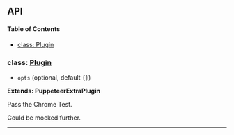 ## API

<!-- Generated by documentation.js. Update this documentation by updating the source code. -->

#### Table of Contents

-   [class: Plugin](#class-plugin)

### class: [Plugin](https://github.com/berstend/puppeteer-extra/blob/790777a5d72ef5d0c2be01baf8fdc594a41af96a/packages/puppeteer-extra-plugin-stealth/evasions/chrome.runtime/index.js#L10-L26)

-   `opts`   (optional, default `{}`)

**Extends: PuppeteerExtraPlugin**

Pass the Chrome Test.

Could be mocked further.

* * *
